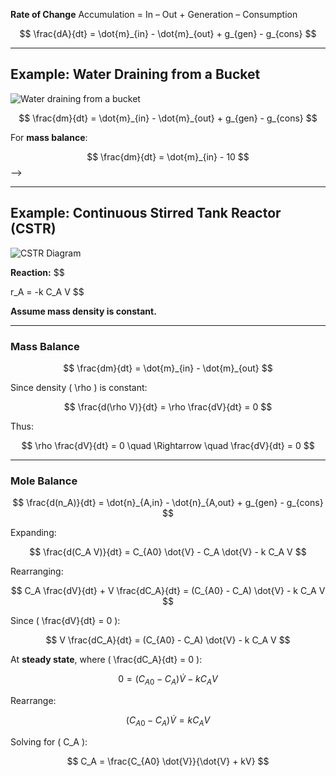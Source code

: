 **Rate of Change** Accumulation = In – Out + Generation – Consumption

$$
\frac{dA}{dt} = \dot{m}_{in} - \dot{m}_{out} + g_{gen} - g_{cons}
$$

______________________________________________________________________

## **Example: Water Draining from a Bucket**

![Water draining from a bucket](./image.png)

$$
\frac{dm}{dt} = \dot{m}_{in} - \dot{m}_{out} + g_{gen} - g_{cons}
$$

For **mass balance**:

$$
\frac{dm}{dt} = \dot{m}_{in} - 10
$$ -->

______________________________________________________________________

## **Example: Continuous Stirred Tank Reactor (CSTR)**

![CSTR Diagram](./image.png)

**Reaction:** \$$

r_A = -k C_A V \$\$

**Assume mass density is constant.**

______________________________________________________________________

### **Mass Balance**

$$
\frac{dm}{dt} = \dot{m}_{in} - \dot{m}_{out}
$$

Since density ( \\rho ) is constant:

$$
\frac{d(\rho V)}{dt} = \rho \frac{dV}{dt} = 0
$$

Thus:

$$
\rho \frac{dV}{dt} = 0 \quad \Rightarrow \quad \frac{dV}{dt} = 0
$$

______________________________________________________________________

### **Mole Balance**

$$
\frac{d(n_A)}{dt} = \dot{n}_{A,in} - \dot{n}_{A,out} + g_{gen} - g_{cons}
$$

Expanding:

$$
\frac{d(C_A V)}{dt} = C_{A0} \dot{V} - C_A \dot{V} - k C_A V
$$

Rearranging:

$$
C_A \frac{dV}{dt} + V \frac{dC_A}{dt} = (C_{A0} - C_A) \dot{V} - k C_A V
$$

Since ( \\frac\{dV}\{dt} = 0 ):

$$
V \frac{dC_A}{dt} = (C_{A0} - C_A) \dot{V} - k C_A V
$$

At **steady state**, where ( \\frac\{dC_A}\{dt} = 0 ):

$$
0 = (C_{A0} - C_A) \dot{V} - k C_A V
$$

Rearrange:

$$
(C_{A0} - C_A) \dot{V} = k C_A V
$$

Solving for ( C_A ):

$$
C_A = \frac{C_{A0} \dot{V}}{\dot{V} + kV}
$$
